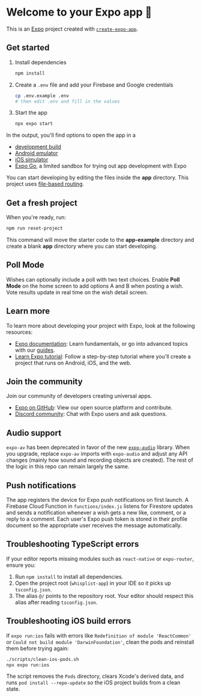 # Welcome to your Expo app 👋

This is an [Expo](https://expo.dev) project created with [`create-expo-app`](https://www.npmjs.com/package/create-expo-app).

## Get started

1. Install dependencies

   ```bash
   npm install
   ```

2. Create a `.env` file and add your Firebase and Google credentials

   ```bash
   cp .env.example .env
   # then edit .env and fill in the values
   ```

3. Start the app

   ```bash
   npx expo start
   ```

In the output, you'll find options to open the app in a

- [development build](https://docs.expo.dev/develop/development-builds/introduction/)
- [Android emulator](https://docs.expo.dev/workflow/android-studio-emulator/)
- [iOS simulator](https://docs.expo.dev/workflow/ios-simulator/)
- [Expo Go](https://expo.dev/go), a limited sandbox for trying out app development with Expo

You can start developing by editing the files inside the **app** directory. This project uses [file-based routing](https://docs.expo.dev/router/introduction).

## Get a fresh project

When you're ready, run:

```bash
npm run reset-project
```

This command will move the starter code to the **app-example** directory and create a blank **app** directory where you can start developing.

## Poll Mode

Wishes can optionally include a poll with two text choices. Enable **Poll Mode** on the home screen to add options A and B when posting a wish. Vote results update in real time on the wish detail screen.

## Learn more

To learn more about developing your project with Expo, look at the following resources:

- [Expo documentation](https://docs.expo.dev/): Learn fundamentals, or go into advanced topics with our [guides](https://docs.expo.dev/guides).
- [Learn Expo tutorial](https://docs.expo.dev/tutorial/introduction/): Follow a step-by-step tutorial where you'll create a project that runs on Android, iOS, and the web.

## Join the community

Join our community of developers creating universal apps.

- [Expo on GitHub](https://github.com/expo/expo): View our open source platform and contribute.
- [Discord community](https://chat.expo.dev): Chat with Expo users and ask questions.

## Audio support

`expo-av` has been deprecated in favor of the new [`expo-audio`](https://docs.expo.dev/versions/latest/sdk/audio/) library.
When you upgrade, replace `expo-av` imports with `expo-audio` and adjust any API
changes (mainly how sound and recording objects are created). The rest of the
logic in this repo can remain largely the same.

## Push notifications

The app registers the device for Expo push notifications on first launch.
A Firebase Cloud Function in `functions/index.js` listens for Firestore
updates and sends a notification whenever a wish gets a new like, comment,
or a reply to a comment. Each user's Expo push token is stored in their
profile document so the appropriate user receives the message automatically.

## Troubleshooting TypeScript errors

If your editor reports missing modules such as `react-native` or `expo-router`, ensure you:

1. Run `npm install` to install all dependencies.
2. Open the project root (`whisplist-app`) in your IDE so it picks up `tsconfig.json`.
3. The alias `@/` points to the repository root. Your editor should respect this alias after reading `tsconfig.json`.

## Troubleshooting iOS build errors

If `expo run:ios` fails with errors like `Redefinition of module 'ReactCommon'` or
`Could not build module 'DarwinFoundation'`, clean the pods and reinstall them
before trying again:

```bash
./scripts/clean-ios-pods.sh
npx expo run:ios
```

The script removes the `Pods` directory, clears Xcode's derived data, and runs
`pod install --repo-update` so the iOS project builds from a clean state.

